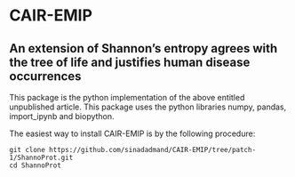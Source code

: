 # CAIR-EMIP #
## An extension of Shannon’s entropy agrees with the tree of life and justifies human disease occurrences ##

This package is the python implementation of the above entitled unpublished article.
This package uses the python libraries numpy, pandas, import_ipynb and biopython.

The easiest way to install CAIR-EMIP is by the following procedure:
```
git clone https://github.com/sinadadmand/CAIR-EMIP/tree/patch-1/ShannoProt.git
cd ShannoProt
```
